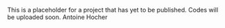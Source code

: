 This is a placeholder for a project that has yet to be published. Codes will be uploaded soon.
Antoine Hocher
